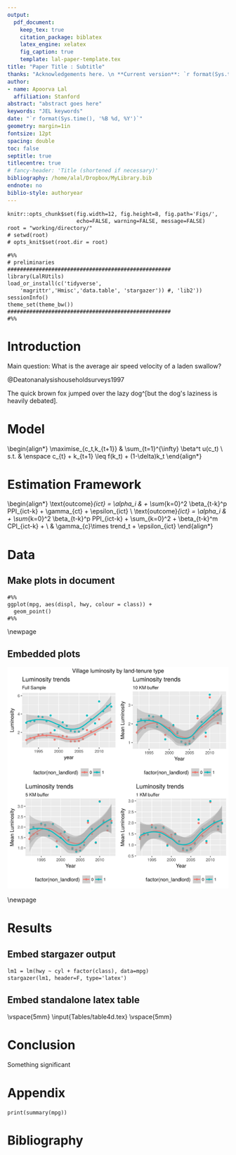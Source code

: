 ```yaml
---
output:
  pdf_document:
    keep_tex: true
    citation_package: biblatex
    latex_engine: xelatex
    fig_caption: true
    template: lal-paper-template.tex
title: "Paper Title : Subtitle"
thanks: "Acknowledgements here. \n **Current version**: `r format(Sys.time(), '%B %d, %Y')`; **Corresponding author**: apoorval@stanford.edu."
author:
- name: Apoorva Lal
  affiliation: Stanford
abstract: "abstract goes here"
keywords: "JEL keywords"
date: "`r format(Sys.time(), '%B %d, %Y')`"
geometry: margin=1in
fontsize: 12pt
spacing: double
toc: false
septitle: true
titlecentre: true
# fancy-header: 'Title (shortened if necessary)'
bibliography: /home/alal/Dropbox/MyLibrary.bib
endnote: no
biblio-style: authoryear
---
```


```{r global_options, include=FALSE}
knitr::opts_chunk$set(fig.width=12, fig.height=8, fig.path='Figs/',
                      echo=FALSE, warning=FALSE, message=FALSE)
root = "working/directory/"
# setwd(root)
# opts_knit$set(root.dir = root)
```

<!-- /*
██████  ██████  ███████ ██████
██   ██ ██   ██ ██      ██   ██
██████  ██████  █████   ██████
██      ██   ██ ██      ██
██      ██   ██ ███████ ██
*/
 -->

```{r, include=F}
#%%
# preliminaries
####################################################
library(LalRUtils)
load_or_install(c('tidyverse',
    'magrittr','Hmisc','data.table', 'stargazer')) #, 'lib2'))
sessionInfo()
theme_set(theme_bw())
####################################################
#%%
```

<!-- /*
██ ███    ██ ████████ ██████   ██████
██ ████   ██    ██    ██   ██ ██    ██
██ ██ ██  ██    ██    ██████  ██    ██
██ ██  ██ ██    ██    ██   ██ ██    ██
██ ██   ████    ██    ██   ██  ██████
*/
 -->

# Introduction

Main question: What is the average air speed velocity of a laden swallow?

@Deatonanalysishouseholdsurveys1997

The quick brown fox jumped over the lazy dog^[but the dog's laziness
is heavily debated].


<!-- /*
███    ███  ██████  ██████  ███████ ██
████  ████ ██    ██ ██   ██ ██      ██
██ ████ ██ ██    ██ ██   ██ █████   ██
██  ██  ██ ██    ██ ██   ██ ██      ██
██      ██  ██████  ██████  ███████ ███████
*/
 -->

# Model

\begin{align*}
\maximise_{c_t,k_{t+1}} &  \sum_{t=1}^{\infty} \beta^t u(c_t)  \\
  s.t. & \enspace c_{t} + k_{t+1} \leq f(k_t) + (1-\delta)k_t
\end{align*}

# Estimation Framework


\begin{align*}
\text{outcome}_{ict} = \alpha_i & + \sum_{k=0}^2 \beta_{t-k}^p
PPI_{ict-k} + \gamma_{ct} + \epsilon_{ict} \\
\text{outcome}_{ict} = \alpha_i & + \sum_{k=0}^2 \beta_{t-k}^p PPI_{ict-k} +
\sum_{k=0}^2 + \beta_{t-k}^m CPI_{ict-k} + \\ & \gamma_{c}\times
trend_t + \epsilon_{ict}
\end{align*}

<!-- /*
██████   █████  ████████  █████
██   ██ ██   ██    ██    ██   ██
██   ██ ███████    ██    ███████
██   ██ ██   ██    ██    ██   ██
██████  ██   ██    ██    ██   ██
*/
 -->

# Data


## Make plots in document
```{r, fig.cap="Made here"}
#%%
ggplot(mpg, aes(displ, hwy, colour = class)) +
  geom_point()
#%%
```


\newpage

## Embedded plots
![Made somewhere else](Figs/luminosity_grid.png)

\newpage

<!-- /*
██████  ███████ ███████ ██    ██ ██   ████████ ███████
██   ██ ██      ██      ██    ██ ██      ██    ██
██████  █████   ███████ ██    ██ ██      ██    ███████
██   ██ ██           ██ ██    ██ ██      ██         ██
██   ██ ███████ ███████  ██████  ███████ ██    ███████
*/
 -->

# Results

## Embed stargazer output

```{r, results='asis'}
lm1 = lm(hwy ~ cyl + factor(class), data=mpg)
stargazer(lm1, header=F, type='latex')
```

## Embed standalone latex table

\vspace{5mm}
\input{Tables/table4d.tex}
\vspace{5mm}

# Conclusion

Something significant

<!-- /*
 █████  ██████  ██████  ███████ ███    ██ ██████  ██ ██   ██
██   ██ ██   ██ ██   ██ ██      ████   ██ ██   ██ ██  ██ ██
███████ ██████  ██████  █████   ██ ██  ██ ██   ██ ██   ███
██   ██ ██      ██      ██      ██  ██ ██ ██   ██ ██  ██ ██
██   ██ ██      ██      ███████ ██   ████ ██████  ██ ██   ██
*/
 -->

# Appendix

```{r, ref.label='summary stats', echo=TRUE, include=TRUE}
print(summary(mpg))
```

# Bibliography
